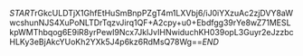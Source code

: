 $START$rGkcULDTjX1GhfEtHuSmBnpPZgT4m1LXVbj6/iJ0iYXzuAc2zjDVY8aWwcshunNJS4XuPoNLTDrTqzvJirq1QF+A2cpy+u0+Ebdfgg39rYe8wZ71MESLkpWMThbqog6E9iR8yrPewI9Ncx7JklJvIHNwiduchKH039opL3Guyr2eJzzbcHLKy3eBjAkcYUoKh2YXk5J4p6kz6RdMsQ78Wg==$END$